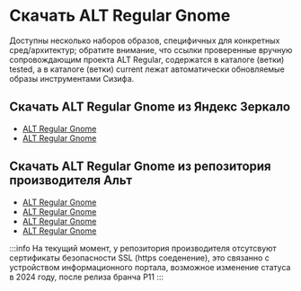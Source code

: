 # Скачать ALT Regular Gnome

Доступны несколько наборов образов, специфичных для конкретных сред/архитектур; обратите внимание, что ссылки проверенные вручную сопровождающим проекта ALT Regular, содержатся в каталоге (ветки) tested, а в каталоге (ветки) current лежат автоматически обновляемые образы инструментами Сизифа.

## Скачать ALT Regular Gnome из Яндекс Зеркало

- [ALT Regular Gnome <Badge type="info" text="tested" /><Badge type="tip" text="x86_64" />](https://mirror.yandex.ru/altlinux-nightly/tested/regular-gnome-latest-x86_64.iso)
- [ALT Regular Gnome <Badge type="info" text="current" /><Badge type="tip" text="x86_64" />](https://mirror.yandex.ru/altlinux-nightly/current/regular-gnome-latest-x86_64.iso)

## Скачать ALT Regular Gnome из репозитория производителя Альт

- [ALT Regular Gnome <Badge type="info" text="tested" /><Badge type="tip" text="x86_64" />](http://nightly.altlinux.org/sisyphus/tested/regular-gnome-latest-x86_64.iso)
- [ALT Regular Gnome <Badge type="info" text="tested" /><Badge type="tip" text="aarch64" />](http://nightly.altlinux.org/sisyphus-aarch64/tested/regular-gnome-latest-aarch64.iso)
- [ALT Regular Gnome <Badge type="info" text="current" /><Badge type="tip" text="x86_64" />](http://nightly.altlinux.org/sisyphus/current/regular-gnome-latest-x86_64.iso)
- [ALT Regular Gnome <Badge type="info" text="current" /><Badge type="tip" text="aarch64" />](http://nightly.altlinux.org/sisyphus-aarch64/current/regular-gnome-latest-aarch64.iso)

:::info
На текущий момент, у репозитория производителя отсутсвуют сертификаты безопасности SSL (https соеденение), это связанно с устройством информационного портала, возможное изменение статуса в 2024 году, после релиза бранча P11
:::